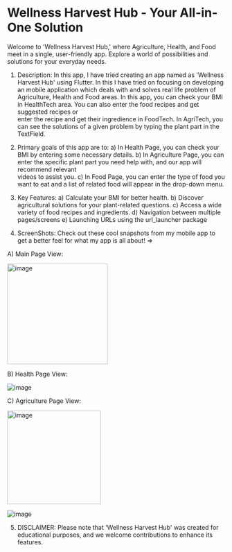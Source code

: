 # Wellness Harvest Hub - Your All-in-One Solution

Welcome to 'Wellness Harvest Hub,' where Agriculture, Health, and Food meet in a single, user-friendly app. Explore a world of possibilities and solutions for your everyday needs.
  
1. Description:
  In this app, I have tried creating an app named as 'Wellness Harvest Hub' using Flutter. In this I have tried on focusing on   developing an mobile application which deals with and solves real life problem of Agriculture, Health and Food areas.
  In this app, you can check your BMI in HealthTech area. You can also enter the food recipes and get suggested recipes or     
  enter the recipe and get their ingredience in FoodTech.
  In AgriTech, you can see the solutions of a given problem by typing the plant part in the TextField.

2. Primary goals of this app are to:
  a) In Health Page, you can check your BMI by entering some necessary details.
  b) In Agriculture Page, you can enter the specific plant part you need help with, and our app will recommend relevant     
      videos to assist you.
  c) In Food Page, you can enter the type of food you want to eat and a list of related food will appear in the drop-down 
     menu.

3. Key Features:
   a) Calculate your BMI for better health.
   b) Discover agricultural solutions for your plant-related questions.
   c) Access a wide variety of food recipes and ingredients.
   d) Navigation between multiple pages/screens
   e) Launching URLs using the url_launcher package

4. ScreenShots:
 Check out these cool snapshots from my mobile app to get a better feel for what my app is all about! =>
   
A) Main Page View:


<img width="232" alt="image" src="https://github.com/Lipika7634/Wellness-Harvest-Hub/assets/139308952/ccb81f90-b30c-4304-af9e-7a9074d80f1f">



B) Health Page View:


![image](https://github.com/Lipika7634/Wellness-Harvest-Hub/assets/139308952/5dc4e856-423b-4c27-9f65-51db834a5ee1)


C) Agriculture Page View:




<img width="216" alt="image" src="https://github.com/Lipika7634/Wellness-Harvest-Hub/assets/139308952/dd013bd0-713f-4008-9ade-ce6a9ebe5125">

![image](https://github.com/Lipika7634/Wellness-Harvest-Hub/assets/139308952/5848afe7-adc6-44e9-ad80-9b642a427983)


5. DISCLAIMER:
   Please note that 'Wellness Harvest Hub' was created for educational purposes, and we welcome contributions to enhance its    features.
